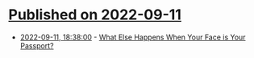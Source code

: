 # [Published on 2022-09-11](index.md)

* [2022-09-11, 18:38:00](https://yro.slashdot.org/story/22/09/11/1836219/what-else-happens-when-your-face-is-your-passport?utm_source=rss1.0mainlinkanon&utm_medium=feed) - [What Else Happens When Your Face is Your Passport?](https://yro.slashdot.org/story/22/09/11/1836219/what-else-happens-when-your-face-is-your-passport?utm_source=rss1.0mainlinkanon&utm_medium=feed)

